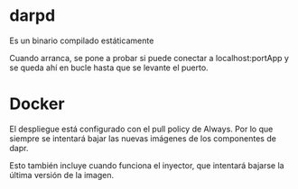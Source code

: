 # darpd
Es un binario compilado estáticamente

Cuando arranca, se pone a probar si puede conectar a localhost:portApp y se queda ahí en bucle hasta que se levante el puerto.


# Docker
El despliegue está configurado con el pull policy de Always.
Por lo que siempre se intentará bajar las nuevas imágenes de los componentes de dapr.

Esto también incluye cuando funciona el inyector, que intentará bajarse la última versión de la imagen.
